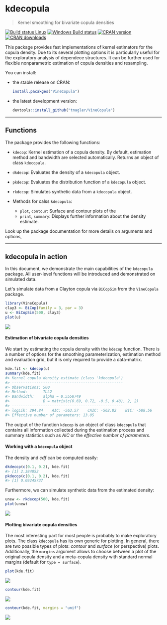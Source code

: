 <!-- README.md is generated from README.Rmd. Please edit that file -->
kdecopula
=========

> Kernel smoothing for bivariate copula densities

[![Build status Linux](https://travis-ci.org/tnagler/kdecopula.svg?branch=master)](https://travis-ci.org/tnagler/kdecopula) [![Windows Build status](http://ci.appveyor.com/api/projects/status/github/tnagler/kdecopula?svg=true)](https://ci.appveyor.com/project/tnagler/kdecopula) [![CRAN version](http://www.r-pkg.org/badges/version/kdecopula)](https://cran.r-project.org/web/packages/kdecopula/index.html) [![CRAN downloads](http://cranlogs.r-pkg.org/badges/kdecopula)](https://cran.r-project.org/web/packages/kdecopula/index.html)

This package provides fast implementations of kernel estimators for the copula density. Due to its several plotting options it is particularly useful for the exploratory analysis of dependece structures. It can be further used for flexible nonparametric estimation of copula densities and resampling.

You can install:

-   the stable release on CRAN:

    ``` r
    install.pacakges("VineCopula")
    ```

-   the latest development version:

    ``` r
    devtools::install_github("tnagler/VineCopula")
    ```

------------------------------------------------------------------------

Functions
---------

The package provides the following functions:

-   `kdecop`: Kernel estimation of a copula density. By default, estimation method and bandwidth are selected automatically. Returns an object of class `kdecopula`.

-   `dkdecop`: Evaluates the density of a `kdecopula` object.

-   `pkdecop`: Evaluates the distribution function of a `kdecopula` object.

-   `rkdecop`: Simulates synthetic data from a `kdecopula` object.

-   Methods for calss `kdecopula`:
    -   `plot`, `contour`: Surface and contour plots of the
    -   `print`, `summary`: Displays further information about the density estimate.

Look up the package documentation for more details on arguments and options,

------------------------------------------------------------------------

kdecopula in action
-------------------

In this document, we demonstrate the main capabilities of the `kdecopula` package. All user-level functions will be introduced and demonstrated on simulated data.

Let's simulate data from a Clayton copula via `BiCopSim` from the `VineCopula` package.

``` r
library(VineCopula)
clay3 <- BiCop(family = 3, par = 3)
u <- BiCopSim(500, clay3)
plot(u)
```

![](inst/README-unnamed-chunk-3-1.png)

#### Estimation of bivariate copula densities

We start by estimating the copula density with the `kdecop` function. There is a number of options for the smoothing parameterization, estimation method and evaluation grid, but it is only required to provide a data-matrix.

``` r
kde.fit <- kdecop(u)
summary(kde.fit)
#> Kernel copula density estimate (class 'kdecopula') 
#> -------------------------------------------------- 
#> Observations: 500 
#> Method:       TLL2 
#> Bandwidth:    alpha = 0.5558749
#>               B = matrix(c(0.69, 0.72, -0.5, 0.48), 2, 2)
#> -------------------------------------------------- 
#> logLik: 294.84    AIC: -563.57    cAIC: -562.82    BIC: -508.56 
#> Effective number of parameters: 13.05
```

The output of the function `kdecop` is an object of class `kdecopula` that contains all information collected during the estimation process and summary statistics such as *AIC* or the *effective number of parameters*.

#### Working with a `kdecopula` object

The density and *cdf* can be computed easily:

``` r
dkdecop(c(0.1, 0.2), kde.fit)
#> [1] 2.384852
pkdecop(c(0.1, 0.2), kde.fit)
#> [1] 0.09245737
```

Furthermore, we can simulate synthetic data from the estimated density:

``` r
unew <- rkdecop(500, kde.fit)
plot(unew)
```

![](inst/README-unnamed-chunk-6-1.png)

#### Plotting bivariate copula densities

The most interesting part for most people is probably to make exploratory plots. The class `kdecopula` has its own generic for plotting. In general, there are two possible types of plots: *contour* and *surface* (or perspective) plots. Additionally, the `margins` argument allows to choose between a plot of the original copula density and a meta-copula density with standard normal margins (default for `type = surface`).

``` r
plot(kde.fit)
```

![](inst/README-unnamed-chunk-7-1.png)

``` r
contour(kde.fit)
```

![](inst/README-unnamed-chunk-8-1.png)

``` r
contour(kde.fit, margins = "unif")
```

![](inst/README-unnamed-chunk-9-1.png)
